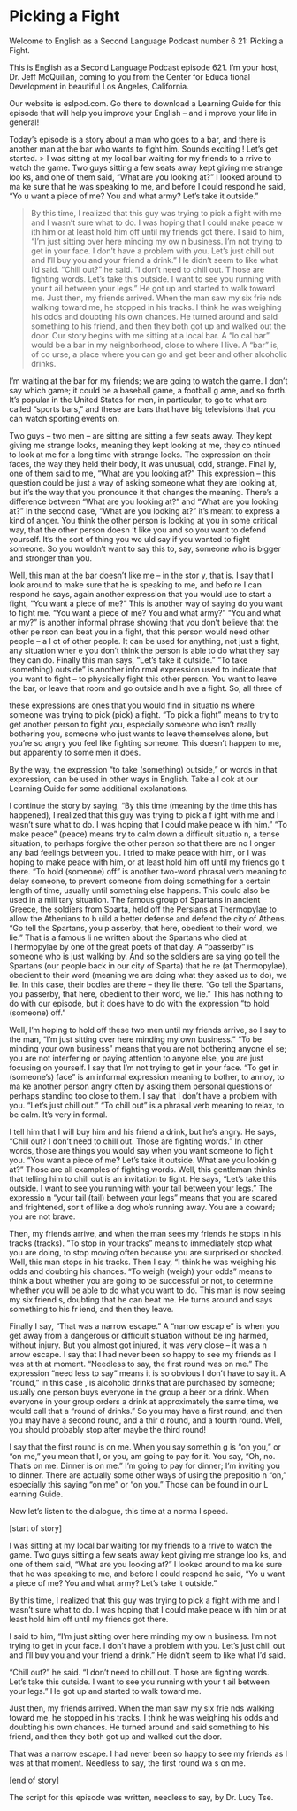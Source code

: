 # Picking a Fight

Welcome to English as a Second Language Podcast number 6 21: Picking a Fight.

This is English as a Second Language Podcast episode 621.  I’m your host, Dr. Jeff McQuillan, coming to you from the Center for Educa tional Development in beautiful Los Angeles, California.

Our website is eslpod.com.  Go there to download a Learning Guide for this episode that will help you improve your English – and i mprove your life in general!

Today’s episode is a story about a man who goes to a bar,  and there is another man at the bar who wants to fight him.  Sounds exciting !  Let’s get started. > I was sitting at my local bar waiting for my friends to a rrive to watch the game. Two guys sitting a few seats away kept giving me strange loo ks, and one of them said, “What are you looking at?”  I looked around to ma ke sure that he was speaking to me, and before I could respond he said, “Yo u want a piece of me? You and what army?  Let’s take it outside.”
> By this time, I realized that this guy was trying to pick a fight with me and I wasn’t sure what to do.  I was hoping that I could make peace w ith him or at least hold him off until my friends got there.
> I said to him, “I’m just sitting over here minding my ow n business.  I’m not trying to get in your face.  I don’t have a problem with you.   Let’s just chill out and I’ll buy you and your friend a drink.”  He didn’t seem to like  what I’d said.
> “Chill out?” he said.  “I don’t need to chill out.  T hose are fighting words.  Let’s take this outside.  I want to see you running with your t ail between your legs.”  He got up and started to walk toward me.
> Just then, my friends arrived.  When the man saw my six frie nds walking toward me, he stopped in his tracks.  I think he was weighing his odds and doubting his own chances.  He turned around and said something to his friend, and then they both got up and walked out the door.
> Our story begins with me sitting at a local bar.  A “lo cal bar” would be a bar in my neighborhood, close to where I live.  A “bar” is, of co urse, a place where you can go and get beer and other alcoholic drinks.

I’m waiting at the bar for my friends; we are going to watch the game.  I don’t say which game; it could be a baseball game, a football g ame, and so forth.  It’s popular in the United States for men, in particular,  to go to what are called “sports bars,” and these are bars that have big televisions that  you can watch sporting events on.

Two guys – two men – are sitting are sitting a few seats away.  They kept giving me strange looks, meaning they kept looking at me, they co ntinued to look at me for a long time with strange looks.  The expression on their faces, the way they held their body, it was unusual, odd, strange.  Final ly, one of them said to me, “What are you looking at?”  This expression – this question  could be just a way of asking someone what they are looking at, but it’s the way that you pronounce it that changes the meaning.  There’s a difference between  “What are you looking at?” and “What are you  looking at?”  In the second case, “What are you  looking at?” it’s meant to express a kind of anger.  You think the other person is looking at you in some critical way, that the other person doesn ’t like you and so you want to defend yourself.  It’s the sort of thing you wo uld say if you wanted to fight someone.  So you wouldn’t want to say this to, say, someone  who is bigger and stronger than you.

Well, this man at the bar doesn’t like me – in the stor y, that is.  I say that I look around to make sure that he is speaking to me, and befo re I can respond he says, again another expression that you would use to start a  fight, “You want a piece of me?”  This is another way of saying do you want to fight me.  “You want a piece of me?  You and what army?”  “You and what ar my?” is another informal phrase showing that you don’t believe that the other pe rson can beat you in a fight, that this person would need other people – a l ot of other people.  It can be used for anything, not just a fight, any situation wher e you don’t think the person is able to do what they say they can do.  Finally this man  says, “Let’s take it outside.”  “To take (something) outside” is another info rmal expression used to indicate that you want to fight – to physically fight this other person.  You want to leave the bar, or leave that room and go outside and h ave a fight.  So, all three of

 these expressions are ones that you would find in situatio ns where someone was trying to pick (pick) a fight.  “To pick a fight” means to try to get another person to fight you, especially someone who isn’t really bothering you, someone who just wants to leave themselves alone, but you’re so angry you feel like fighting someone.  This doesn’t happen to me, but apparently to some men it does.

By the way, the expression “to take (something) outside,”  or words in that expression, can be used in other ways in English.  Take a l ook at our Learning Guide for some additional explanations.

I continue the story by saying, “By this time (meaning by the time this has happened), I realized that this guy was trying to pick a f ight with me and I wasn’t sure what to do.  I was hoping that I could make peace w ith him.”  “To make peace” (peace) means try to calm down a difficult situatio n, a tense situation, to perhaps forgive the other person so that there are no l onger any bad feelings between you.  I tried to make peace with him, or I was hoping to make peace with him, or at least hold him off until my friends go t there.  “To hold (someone) off” is another two-word phrasal verb meaning to delay someone, to prevent someone from doing something for a certain length of time, usually until something else happens.  This could also be used in a mili tary situation.  The famous group of Spartans in ancient Greece, the soldiers from Sparta, held off the Persians at Thermopylae to allow the Athenians to b uild a better defense and defend the city of Athens.  “Go tell the Spartans, you p asserby, that here, obedient to their word, we lie.”  That is a famous li ne written about the Spartans who died at Thermopylae by one of the great poets of that day.  A “passerby” is someone who is just walking by.  And so the soldiers are sa ying go tell the Spartans (our people back in our city of Sparta) that he re (at Thermopylae), obedient to their word (meaning we are doing what they asked us to do), we lie. In this case, their bodies are there – they lie there.  “Go tell the Spartans, you passerby, that here, obedient to their word, we lie.”  This has nothing to do with our episode, but it does have to do with the expression “to hold (someone) off.”

Well, I’m hoping to hold off these two men until my friends arrive, so I say to the man, “I’m just sitting over here minding my own business.”   “To be minding your own business” means that you are not bothering anyone el se; you are not interfering or paying attention to anyone else, you are just focusing on yourself.  I say that I’m not trying to get in your face.  “To get in  (someone’s) face” is an informal expression meaning to bother, to annoy, to ma ke another person angry often by asking them personal questions or perhaps standing  too close to them. I say that I don’t have a problem with you.  “Let’s just chill out.”  “To chill out” is a phrasal verb meaning to relax, to be calm.  It’s very in formal.

 I tell him that I will buy him and his friend a drink,  but he’s angry.  He says, “Chill out?  I don’t need to chill out.  Those are fighting words.”  In other words, those are things you would say when you want someone to figh t you.  “You want a piece of me?  Let’s take it outside.  What are you lookin g at?”  Those are all examples of fighting words.  Well, this gentleman thinks that telling him to chill out is an invitation to fight.  He says, “Let’s take this outside.  I want to see you running with your tail between your legs.”  The expressio n “your tail (tail) between your legs” means that you are scared and frightened, sor t of like a dog who’s running away.  You are a coward; you are not brave.

Then, my friends arrive, and when the man sees my friends he stops in his tracks (tracks).  “To stop in your tracks” means to immediately stop  what you are doing, to stop moving often because you are surprised or shocked.  Well, this man stops in his tracks.  Then I say, “I think he was weighing his odds and doubting his chances.  “To weigh (weigh) your odds” means to think a bout whether you are going to be successful or not, to determine whether you will be able to do what you want to do.  This man is now seeing my six friend s, doubting that he can beat me.  He turns around and says something to his fr iend, and then they leave.

Finally I say, “That was a narrow escape.”  A “narrow escap e” is when you get away from a dangerous or difficult situation without be ing harmed, without injury. But you almost got injured, it was very close – it was a n arrow escape.  I say that I had never been so happy to see my friends as I was at th at moment.  “Needless to say, the first round was on me.”  The expression “need less to say” means it is so obvious I don’t have to say it.  A “round,” in this case , is alcoholic drinks that are purchased by someone; usually one person buys everyone in  the group a beer or a drink.  When everyone in your group orders a drink at approximately the same time, we would call that a “round of drinks.”  So you may have a first round, and then you may have a second round, and a thir d round, and a fourth round.  Well, you should probably stop after maybe the third round!

I say that the first round is on me.  When you say somethin g is “on you,” or “on me,” you mean that I, or you, am going to pay for it.   You say, “Oh, no.  That’s on me.  Dinner is on me.”  I’m going to pay for dinner;  I’m inviting you to dinner. There are actually some other ways of using the prepositio n “on,” especially this saying “on me” or “on you.”  Those can be found in our L earning Guide.

Now let’s listen to the dialogue, this time at a norma l speed.

 [start of story]

I was sitting at my local bar waiting for my friends to a rrive to watch the game. Two guys sitting a few seats away kept giving me strange loo ks, and one of them said, “What are you looking at?”  I looked around to ma ke sure that he was speaking to me, and before I could respond he said, “Yo u want a piece of me? You and what army?  Let’s take it outside.”

By this time, I realized that this guy was trying to pick a fight with me and I wasn’t sure what to do.  I was hoping that I could make peace w ith him or at least hold him off until my friends got there.

I said to him, “I’m just sitting over here minding my ow n business.  I’m not trying to get in your face.  I don’t have a problem with you.   Let’s just chill out and I’ll buy you and your friend a drink.”  He didn’t seem to like  what I’d said.

“Chill out?” he said.  “I don’t need to chill out.  T hose are fighting words.  Let’s take this outside.  I want to see you running with your t ail between your legs.”  He got up and started to walk toward me.

Just then, my friends arrived.  When the man saw my six frie nds walking toward me, he stopped in his tracks.  I think he was weighing his odds and doubting his own chances.  He turned around and said something to his friend, and then they both got up and walked out the door.

That was a narrow escape.  I had never been so happy to see my friends as I was at that moment.  Needless to say, the first round wa s on me.

[end of story]

The script for this episode was written, needless to say, by Dr. Lucy Tse.





